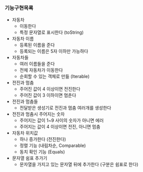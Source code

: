 ### 기능구현목록
+ 자동차
  + 이동한다
  + 특정 문자열로 표시한다 (toString)
+ 자동차 이름
  + 등록된 이름을 준다
  + 등록되는 이름은 5자 이하만 가능하다
+ 자동차들
  + 여러 이름들을 준다
  + 전체 자동차가 이동한다
  + 순회할 수 있는 객체로 만듦 (Iterable)
+ 전진과 멈춤
  + 주어진 값이 4 이상이면 전진한다
  + 주어진 값이 3 이하이면 멈춘다
+ 전진과 멈춤들
  + 전달받은 생성기로 전진과 멈춤 여러개를 생성한다
+ 전진과 멈춤시 주어지는 숫자
  + 주어지는 값이 1~9 사이의 숫자가 아니면 에러
  + 주어지는 값이 4 이상이면 전진, 아니면 멈춤
+ 자동차 위치값
  + 하나 증가한다 (전진한다)
  + 정렬 기능 (내림차순, Comparable)
  + 동치 확인 기능 (Equals)
+ 문자열 쉼표 추가기
  + 문자열을 가지고 있는 문자열 뒤에 추가한다 (구분은 쉼표로 한다)